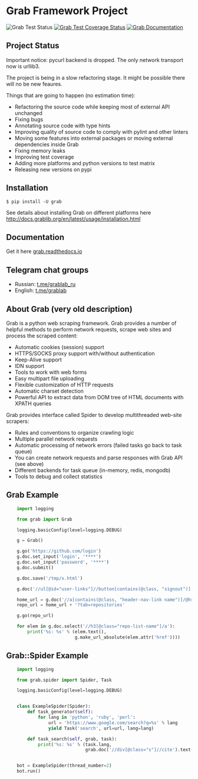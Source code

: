 # Grab Framework Project

![Grab Test Status](https://github.com/lorien/grab/workflows/test/badge.svg)
[![Grab Test Coverage Status](https://coveralls.io/repos/github/lorien/grab/badge.svg)](https://coveralls.io/github/lorien/grab)
[![Grab Documentation](https://readthedocs.org/projects/grab/badge/?version=latest)](https://grab.readthedocs.io/en/latest/)

## Project Status

Important notice: pycurl backend is dropped. The only network transport now is urllib3.

The project is being in a slow refactoring stage. It might be possible there will no
be new feaures.

Things that are going to happen (no estimation time):

* Refactoring the source code while keeping most of external API unchanged
* Fixing bugs
* Annotating source code with type hints
* Improving quality of source code to comply with pylint and other linters
* Moving some features into external packages or moving external dependencies inside Grab
* Fixing memory leaks
* Improving test coverage
* Adding more platforms and python versions to test matrix
* Releasing new versions on pypi


## Installation

```
$ pip install -U grab
```

See details about installing Grab on different platforms here http://docs.grablib.org/en/latest/usage/installation.html


## Documentation

Get it here [grab.readthedocs.io](https://grab.readthedocs.io/en/latest/)

## Telegram chat groups

- Russian: [t.me/grablab\_ru](https://t.me/grablab_ru)
- English: [t.me/grablab](https://t.me/grablab)


## About Grab (very old description)

Grab is a python web scraping framework. Grab provides a number of helpful methods
to perform network requests, scrape web sites and process the scraped content:

* Automatic cookies (session) support
* HTTPS/SOCKS proxy support with/without authentication
* Keep-Alive support
* IDN support
* Tools to work with web forms
* Easy multipart file uploading
* Flexible customization of HTTP requests
* Automatic charset detection
* Powerful API to extract data from DOM tree of HTML documents with XPATH queries

Grab provides interface called Spider to develop multithreaded web-site scrapers:

* Rules and conventions to organize crawling logic
* Multiple parallel network requests
* Automatic processing of network errors (failed tasks go back to task queue)
* You can create network requests and parse responses with Grab API (see above)
* Different backends for task queue (in-memory, redis, mongodb)
* Tools to debug and collect statistics


## Grab Example

```python
    import logging

    from grab import Grab

    logging.basicConfig(level=logging.DEBUG)

    g = Grab()

    g.go('https://github.com/login')
    g.doc.set_input('login', '****')
    g.doc.set_input('password', '****')
    g.doc.submit()

    g.doc.save('/tmp/x.html')

    g.doc('//ul[@id="user-links"]//button[contains(@class, "signout")]').assert_exists()

    home_url = g.doc('//a[contains(@class, "header-nav-link name")]/@href').text()
    repo_url = home_url + '?tab=repositories'

    g.go(repo_url)

    for elem in g.doc.select('//h3[@class="repo-list-name"]/a'):
        print('%s: %s' % (elem.text(),
                          g.make_url_absolute(elem.attr('href'))))
```


## Grab::Spider Example

```python
    import logging

    from grab.spider import Spider, Task

    logging.basicConfig(level=logging.DEBUG)


    class ExampleSpider(Spider):
        def task_generator(self):
            for lang in 'python', 'ruby', 'perl':
                url = 'https://www.google.com/search?q=%s' % lang
                yield Task('search', url=url, lang=lang)

        def task_search(self, grab, task):
            print('%s: %s' % (task.lang,
                              grab.doc('//div[@class="s"]//cite').text()))


    bot = ExampleSpider(thread_number=2)
    bot.run()
```
